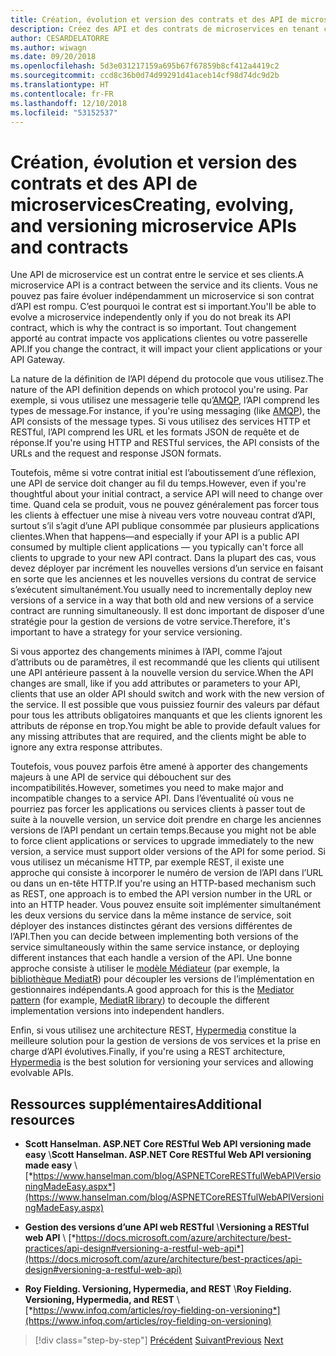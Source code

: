 ```yaml
---
title: Création, évolution et version des contrats et des API de microservices
description: Créez des API et des contrats de microservices en tenant compte de l’évolution et de la gestion de versions, car les besoins changent.
author: CESARDELATORRE
ms.author: wiwagn
ms.date: 09/20/2018
ms.openlocfilehash: 5d3e031217159a695b67f67859b8cf412a4419c2
ms.sourcegitcommit: ccd8c36b0d74d99291d41aceb14cf98d74dc9d2b
ms.translationtype: HT
ms.contentlocale: fr-FR
ms.lasthandoff: 12/10/2018
ms.locfileid: "53152537"
---
```

# <a name="creating-evolving-and-versioning-microservice-apis-and-contracts"></a><span data-ttu-id="d09dc-103">Création, évolution et version des contrats et des API de microservices</span><span class="sxs-lookup"><span data-stu-id="d09dc-103">Creating, evolving, and versioning microservice APIs and contracts</span></span>

<span data-ttu-id="d09dc-104">Une API de microservice est un contrat entre le service et ses clients.</span><span class="sxs-lookup"><span data-stu-id="d09dc-104">A microservice API is a contract between the service and its clients.</span></span> <span data-ttu-id="d09dc-105">Vous ne pouvez pas faire évoluer indépendamment un microservice si son contrat d’API est rompu. C’est pourquoi le contrat est si important.</span><span class="sxs-lookup"><span data-stu-id="d09dc-105">You'll be able to evolve a microservice independently only if you do not break its API contract, which is why the contract is so important.</span></span> <span data-ttu-id="d09dc-106">Tout changement apporté au contrat impacte vos applications clientes ou votre passerelle API.</span><span class="sxs-lookup"><span data-stu-id="d09dc-106">If you change the contract, it will impact your client applications or your API Gateway.</span></span>

<span data-ttu-id="d09dc-107">La nature de la définition de l’API dépend du protocole que vous utilisez.</span><span class="sxs-lookup"><span data-stu-id="d09dc-107">The nature of the API definition depends on which protocol you're using.</span></span> <span data-ttu-id="d09dc-108">Par exemple, si vous utilisez une messagerie telle qu’[AMQP](https://www.amqp.org/), l’API comprend les types de message.</span><span class="sxs-lookup"><span data-stu-id="d09dc-108">For instance, if you're using messaging (like [AMQP](https://www.amqp.org/)), the API consists of the message types.</span></span> <span data-ttu-id="d09dc-109">Si vous utilisez des services HTTP et RESTful, l’API comprend les URL et les formats JSON de requête et de réponse.</span><span class="sxs-lookup"><span data-stu-id="d09dc-109">If you're using HTTP and RESTful services, the API consists of the URLs and the request and response JSON formats.</span></span>

<span data-ttu-id="d09dc-110">Toutefois, même si votre contrat initial est l’aboutissement d’une réflexion, une API de service doit changer au fil du temps.</span><span class="sxs-lookup"><span data-stu-id="d09dc-110">However, even if you're thoughtful about your initial contract, a service API will need to change over time.</span></span> <span data-ttu-id="d09dc-111">Quand cela se produit, vous ne pouvez généralement pas forcer tous les clients à effectuer une mise à niveau vers votre nouveau contrat d’API, surtout s’il s’agit d’une API publique consommée par plusieurs applications clientes.</span><span class="sxs-lookup"><span data-stu-id="d09dc-111">When that happens—and especially if your API is a public API consumed by multiple client applications — you typically can't force all clients to upgrade to your new API contract.</span></span> <span data-ttu-id="d09dc-112">Dans la plupart des cas, vous devez déployer par incrément les nouvelles versions d’un service en faisant en sorte que les anciennes et les nouvelles versions du contrat de service s’exécutent simultanément.</span><span class="sxs-lookup"><span data-stu-id="d09dc-112">You usually need to incrementally deploy new versions of a service in a way that both old and new versions of a service contract are running simultaneously.</span></span> <span data-ttu-id="d09dc-113">Il est donc important de disposer d’une stratégie pour la gestion de versions de votre service.</span><span class="sxs-lookup"><span data-stu-id="d09dc-113">Therefore, it's important to have a strategy for your service versioning.</span></span>

<span data-ttu-id="d09dc-114">Si vous apportez des changements minimes à l’API, comme l’ajout d’attributs ou de paramètres, il est recommandé que les clients qui utilisent une API antérieure passent à la nouvelle version du service.</span><span class="sxs-lookup"><span data-stu-id="d09dc-114">When the API changes are small, like if you add attributes or parameters to your API, clients that use an older API should switch and work with the new version of the service.</span></span> <span data-ttu-id="d09dc-115">Il est possible que vous puissiez fournir des valeurs par défaut pour tous les attributs obligatoires manquants et que les clients ignorent les attributs de réponse en trop.</span><span class="sxs-lookup"><span data-stu-id="d09dc-115">You might be able to provide default values for any missing attributes that are required, and the clients might be able to ignore any extra response attributes.</span></span>

<span data-ttu-id="d09dc-116">Toutefois, vous pouvez parfois être amené à apporter des changements majeurs à une API de service qui débouchent sur des incompatibilités.</span><span class="sxs-lookup"><span data-stu-id="d09dc-116">However, sometimes you need to make major and incompatible changes to a service API.</span></span> <span data-ttu-id="d09dc-117">Dans l’éventualité où vous ne pourriez pas forcer les applications ou services clients à passer tout de suite à la nouvelle version, un service doit prendre en charge les anciennes versions de l’API pendant un certain temps.</span><span class="sxs-lookup"><span data-stu-id="d09dc-117">Because you might not be able to force client applications or services to upgrade immediately to the new version, a service must support older versions of the API for some period.</span></span> <span data-ttu-id="d09dc-118">Si vous utilisez un mécanisme HTTP, par exemple REST, il existe une approche qui consiste à incorporer le numéro de version de l’API dans l’URL ou dans un en-tête HTTP.</span><span class="sxs-lookup"><span data-stu-id="d09dc-118">If you're using an HTTP-based mechanism such as REST, one approach is to embed the API version number in the URL or into an HTTP header.</span></span> <span data-ttu-id="d09dc-119">Vous pouvez ensuite soit implémenter simultanément les deux versions du service dans la même instance de service, soit déployer des instances distinctes gérant des versions différentes de l’API.</span><span class="sxs-lookup"><span data-stu-id="d09dc-119">Then you can decide between implementing both versions of the service simultaneously within the same service instance, or deploying different instances that each handle a version of the API.</span></span> <span data-ttu-id="d09dc-120">Une bonne approche consiste à utiliser le [modèle Médiateur](https://en.wikipedia.org/wiki/Mediator_pattern) (par exemple, la [bibliothèque MediatR](https://github.com/jbogard/MediatR)) pour découpler les versions de l’implémentation en gestionnaires indépendants.</span><span class="sxs-lookup"><span data-stu-id="d09dc-120">A good approach for this is the [Mediator pattern](https://en.wikipedia.org/wiki/Mediator_pattern) (for example, [MediatR library](https://github.com/jbogard/MediatR)) to decouple the different implementation versions into independent handlers.</span></span>

<span data-ttu-id="d09dc-121">Enfin, si vous utilisez une architecture REST, [Hypermedia](https://www.infoq.com/articles/mark-baker-hypermedia) constitue la meilleure solution pour la gestion de versions de vos services et la prise en charge d’API évolutives.</span><span class="sxs-lookup"><span data-stu-id="d09dc-121">Finally, if you're using a REST architecture, [Hypermedia](https://www.infoq.com/articles/mark-baker-hypermedia) is the best solution for versioning your services and allowing evolvable APIs.</span></span>

## <a name="additional-resources"></a><span data-ttu-id="d09dc-122">Ressources supplémentaires</span><span class="sxs-lookup"><span data-stu-id="d09dc-122">Additional resources</span></span>

- <span data-ttu-id="d09dc-123">**Scott Hanselman. ASP.NET Core RESTful Web API versioning made easy** \\</span><span class="sxs-lookup"><span data-stu-id="d09dc-123">**Scott Hanselman. ASP.NET Core RESTful Web API versioning made easy** \\</span></span>
  [*https://www.hanselman.com/blog/ASPNETCoreRESTfulWebAPIVersioningMadeEasy.aspx*](https://www.hanselman.com/blog/ASPNETCoreRESTfulWebAPIVersioningMadeEasy.aspx)

- <span data-ttu-id="d09dc-124">**Gestion des versions d’une API web RESTful** \\</span><span class="sxs-lookup"><span data-stu-id="d09dc-124">**Versioning a RESTful web API** \\</span></span>
  [*https://docs.microsoft.com/azure/architecture/best-practices/api-design#versioning-a-restful-web-api*](https://docs.microsoft.com/azure/architecture/best-practices/api-design#versioning-a-restful-web-api)

- <span data-ttu-id="d09dc-125">**Roy Fielding. Versioning, Hypermedia, and REST** \\</span><span class="sxs-lookup"><span data-stu-id="d09dc-125">**Roy Fielding. Versioning, Hypermedia, and REST** \\</span></span>
  [*https://www.infoq.com/articles/roy-fielding-on-versioning*](https://www.infoq.com/articles/roy-fielding-on-versioning)

>[!div class="step-by-step"]
><span data-ttu-id="d09dc-126">[Précédent](asynchronous-message-based-communication.md)
>[Suivant](microservices-addressability-service-registry.md)</span><span class="sxs-lookup"><span data-stu-id="d09dc-126">[Previous](asynchronous-message-based-communication.md)
[Next](microservices-addressability-service-registry.md)</span></span>